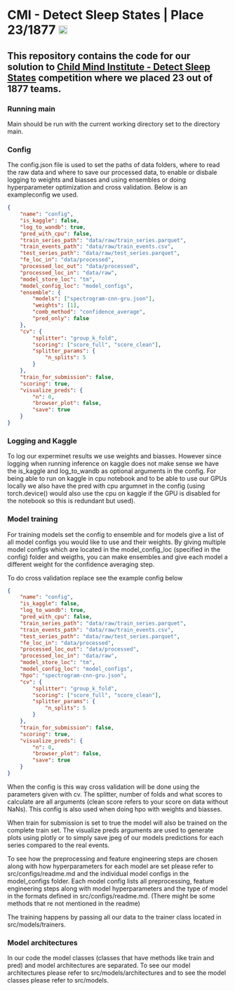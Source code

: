 # CMI - Detect Sleep States | Place 23/1877  <img src="https://github.com/TeamEpochGithub/iv-q3-harmful-brain-activity/assets/44620257/d9500ae7-0a7c-41b2-8cb7-372c81fc1fb8" width="20">
## This repository contains the code for our solution to [Child Mind Institute - Detect Sleep States](https://www.kaggle.com/competitions/child-mind-institute-detect-sleep-states) competition where we placed 23 out of 1877 teams. 

### Running main
Main should be run with the current working directory set to the directory main.


### Config
The config.json file is used to set the paths of data folders, where to read the raw data and where to save our processed data, to enable or disbale logging to weights and biasses and using ensembles or doing hyperparameter optimization and cross validation. Below is an exampleconfig we used.

```JSON
{
    "name": "config",
    "is_kaggle": false,
    "log_to_wandb": true,
    "pred_with_cpu": false,
    "train_series_path": "data/raw/train_series.parquet",
    "train_events_path": "data/raw/train_events.csv",
    "test_series_path": "data/raw/test_series.parquet",
    "fe_loc_in": "data/processed",
    "processed_loc_out": "data/processed",
    "processed_loc_in": "data/raw",
    "model_store_loc": "tm",
    "model_config_loc": "model_configs",
    "ensemble": {
        "models": ["spectrogram-cnn-gru.json"],
        "weights": [1],
        "comb_method": "confidence_average",
        "pred_only": false
    },
    "cv": {
        "splitter": "group_k_fold",
        "scoring": ["score_full", "score_clean"],
        "splitter_params": {
            "n_splits": 5
        }
    },
    "train_for_submission": false,
    "scoring": true,
    "visualize_preds": {
        "n": 0,
        "browser_plot": false,
        "save": true
    }
}
```
### Logging and Kaggle
To log our experminet results we use weights and biasses. However since logging when running inference on kaggle does not make sense we have the is_kaggle and log_to_wandb as optional arguments in the config. For being able to run on kaggle in cpu notebook and to be able to use our GPUs locally we also have the pred with cpu argumnet in the config (using torch.device() would also use the cpu on kaggle if the GPU is disabled for the notebook so this is redundant but used).

### Model training
For training models set the config to ensemble and for models give a list of all model configs you would like to use and their weights. By giving multiple model configs which are located in the model_config_loc (specified in the config) folder and weigths, you can make ensembles and give each model a different weight for the confidence averaging step.

To do cross validation replace see the example config below

```JSON
{
    "name": "config",
    "is_kaggle": false,
    "log_to_wandb": true,
    "pred_with_cpu": false,
    "train_series_path": "data/raw/train_series.parquet",
    "train_events_path": "data/raw/train_events.csv",
    "test_series_path": "data/raw/test_series.parquet",
    "fe_loc_in": "data/processed",
    "processed_loc_out": "data/processed",
    "processed_loc_in": "data/raw",
    "model_store_loc": "tm",
    "model_config_loc": "model_configs",
    "hpo": "spectrogram-cnn-gru.json",
    "cv": {
        "splitter": "group_k_fold",
        "scoring": ["score_full", "score_clean"],
        "splitter_params": {
            "n_splits": 5
        }
    },
    "train_for_submission": false,
    "scoring": true,
    "visualize_preds": {
        "n": 0,
        "browser_plot": false,
        "save": true
    }
}
```

When the config is this way cross validation will be done using the parameters given with cv. The splitter, number of folds and what scores to calculate are all arguments (clean score refers to your score on data without NaNs). This config is also used when doing hpo with weights and biasses.

When train for submission is set to true the model will also be trained on the complete train set. The visualize preds arguments are used to generate plots using plotly or to simply save jpeg of our models predictions for each series compared to the real events.

To see how the preprocessing and feature engineering steps are chosen along with how hyperparameters for each model are set please refer to src/configs/readme.md and the individual model configs in the model_configs folder. Each model config lists all preprocessing, feature engineering steps along with model hyperparameters and the type of model in the formats defined in src/configs/readme.md. (There might be some methods that re not mentioned in the readme)

The training happens by passing all our data to the trainer class located in src/models/trainers.

### Model architectures
In our code the model classes (classes that have methods like train and pred) and model architectures are separated. To see our model architectures please refer to src/models/architectures and to see the model classes please refer to src/models.
